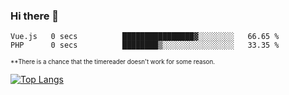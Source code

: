 ### Hi there 👋

<!--
**LukaLatkovic/LukaLatkovic** is a ✨ _special_ ✨ repository because its `README.md` (this file) appears on your GitHub profile.

Here are some ideas to get you started:

- 🔭 I’m currently working on ...
- 🌱 I’m currently learning ...
- 👯 I’m looking to collaborate on ...
- 🤔 I’m looking for help with ...
- 💬 Ask me about ...
- 📫 How to reach me: ...
- 😄 Pronouns: ...
- ⚡ Fun fact: ...
-->
<!--START_SECTION:waka-->
```text
Vue.js   0 secs          ████████████████▓░░░░░░░░   66.65 % 
PHP      0 secs          ████████▒░░░░░░░░░░░░░░░░   33.35 % 
```
<!--END_SECTION:waka-->
<sub><sup>**There is a chance that the timereader doesn't work for some reason.</sup></sub>
<!--
<details>
<summary>:computer:Right now i spend my time on..</summary>
<br>
</details>
-->
[![Top Langs](https://github-readme-stats.vercel.app/api/top-langs/?username=LukaLatkovic&layout=compact)](https://github.com/anuraghazra/github-readme-stats)
